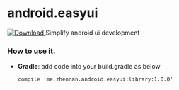 # android.easyui
[ ![Download](https://api.bintray.com/packages/larryonline/maven/EasyUI/images/download.svg) ](https://bintray.com/larryonline/maven/EasyUI/_latestVersion)
Simplify android ui development


### How to use it.

* **Gradle**:
  add code into your build.gradle as below
  
  ```
  compile 'me.zhennan.android.easyui:library:1.0.0'
  ```
  
